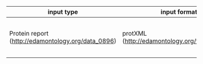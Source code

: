 | input type | input format | operation  | output type  | output format | bash | comment
|---|---|---|---|---|---|---|
| Protein report (http://edamontology.org/data_0896) | protXML (http://edamontology.org/format_3747) | Conversion (http://edamontology.org/operation_3434) | ID list (http://edamontology.org/data_2872) | TSV (http://edamontology.org/format_3475) | #!/bin/bash<br />xmllint --xpath "//*[local-name()='protein']/@protein_name" $1 \| cut -d '\|' -f2 > $2 | assumes UniProt style FASTA was used |
